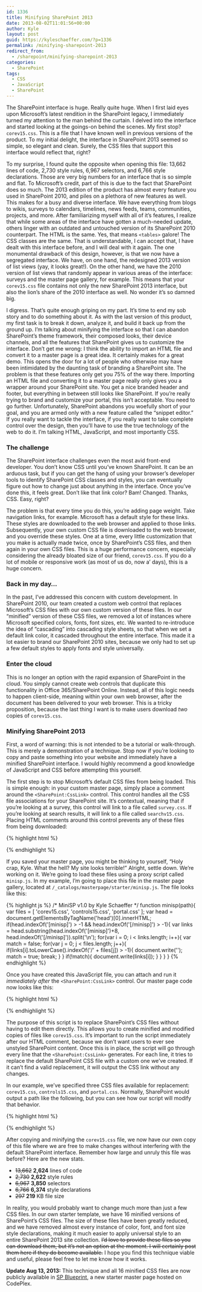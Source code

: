 ```yaml
---
id: 1336
title: Minifying SharePoint 2013
date: 2013-08-02T11:01:56+00:00
author: Kyle
layout: post
guid: https://kyleschaeffer.com/?p=1336
permalink: /minifying-sharepoint-2013
redirect_from:
  - /sharepoint/minifying-sharepoint-2013
categories:
  - SharePoint
tags:
  - CSS
  - JavaScript
  - SharePoint
---
```

The SharePoint interface is huge. Really quite huge. When I first laid eyes upon Microsoft’s latest rendition in the SharePoint legacy, I immediately turned my attention to the man behind the curtain. I delved into the interface and started looking at the goings-on behind the scenes. My first stop? `corev15.css`. This is a file that I have known well in previous versions of the product. To my initial delight, the interface in SharePoint 2013 seemed so simple, so elegant and clean. Surely, the CSS files that support this interface would reflect that, right?

To my surprise, I found quite the opposite when opening this file: 13,662 lines of code, 2,730 style rules, 6,967 selectors, and 6,766 style declarations. Those are very big numbers for an interface that is so simple and flat. To Microsoft’s credit, part of this is due to the fact that SharePoint does so much. The 2013 edition of the product has almost every feature you used in SharePoint 2010, and piles on a plethora of new features as well. This makes for a busy and diverse interface. We have everything from blogs to wikis, surveys to calendars, timelines, news feeds, teams, communities, projects, and more. After familiarizing myself with all of it’s features, I realize that while some areas of the interface have gotten a much-needed update, others linger with an outdated and untouched version of its SharePoint 2010 counterpart. The HTML is the same. Yes, that means `<tables>` galore! The CSS classes are the same. That is understandable, I can accept that, I have dealt with this interface before, and I will deal with it again. The one monumental drawback of this design, however, is that we now have a segregated interface. We have, on one hand, the redesigned 2013 version of list views (yay, it looks great!). On the other hand, we have the 2010 version of list views that randomly appear in various areas of the interface: surveys and the master page gallery, for example. This means that your `corev15.css` file contains not only the new SharePoint 2013 interface, but also the lion’s share of the 2010 interface as well. No wonder it’s so damned big.

I digress. That’s quite enough griping on my part. It’s time to end my sob story and to do something about it. As with the last version of this product, my first task is to break it down, analyze it, and build it back up from the ground up. I’m talking about minifying the interface so that I can abandon SharePoint’s theme framework, their composed looks, their device channels, and all the features that SharePoint gives us to customize the interface. Don’t get me wrong: I think the ability to import an HTML file and convert it to a master page is a great idea. It certainly makes for a great demo. This opens the door for a lot of people who otherwise may have been intimidated by the daunting task of branding a SharePoint site. The problem is that these features only get you 75% of the way there. Importing an HTML file and converting it to a master page really only gives you a wrapper around your SharePoint site. You get a nice branded header and footer, but everything in between still looks like SharePoint. If you’re really trying to brand and customize your portal, this isn’t acceptable. You need to go further. Unfortunately, SharePoint abandons you woefully short of your goal, and you are armed only with a new feature called the “snippet editor.” If you really want to tackle the interface, if you really want to take complete control over the design, then you’ll have to use the true technology of the web to do it. I’m talking HTML, JavaScript, and most importantly CSS.

### The challenge

The SharePoint interface challenges even the most avid front-end developer. You don’t know CSS until you’ve known SharePoint. It can be an arduous task, but if you can get the hang of using your browser’s developer tools to identify SharePoint CSS classes and styles, you can eventually figure out how to change just about anything in the interface. Once you’ve done this, it feels great. Don’t like that link color? Bam! Changed. Thanks, CSS. Easy, right?

The problem is that every time you do this, you’re adding page weight. Take navigation links, for example. Microsoft has a default style for these links. These styles are downloaded to the web browser and applied to those links. Subsequently, your own custom CSS file is downloaded to the web browser, and you override these styles. One at a time, every little customization that you make is actually made twice, once by SharePoint’s CSS files, and then again in your own CSS files. This is a huge performance concern, especially considering the already bloated size of our friend, `corev15.css`. If you do a lot of mobile or responsive work (as most of us do, now a’ days), this is a huge concern.

### Back in my day&hellip;

In the past, I’ve addressed this concern with custom development. In SharePoint 2010, our team created a custom web control that replaces Microsoft’s CSS files with our own custom version of these files. In our “minified” version of these CSS files, we removed a lot of instances where Microsoft specified colors, fonts, font sizes, etc. We wanted to re-introduce the idea of “cascading” into cascading style sheets, so that when we set a default link color, it cascaded throughout the entire interface. This made it a lot easier to brand our SharePoint 2010 sites, because we only had to set up a few default styles to apply fonts and style universally.

### Enter the cloud

This is no longer an option with the rapid expansion of SharePoint in the cloud. You simply cannot create web controls that duplicate this functionality in Office 365/SharePoint Online. Instead, all of this logic needs to happen client-side, meaning within your own web browser, after the document has been delivered to your web browser. This is a tricky proposition, because the last thing I want is to make users download _two_ copies of `corev15.css`.

### Minifying SharePoint 2013

First, a word of warning: this is not intended to be a tutorial or walk-through. This is merely a demonstration of a technique. Stop now if you’re looking to copy and paste something into your website and immediately have a minified SharePoint interface. I would highly recommend a good knowledge of JavaScript and CSS before attempting this yourself.

The first step is to stop Microsoft’s default CSS files from being loaded. This is simple enough: in your custom master page, simply place a comment around the `<SharePoint:CssLink>` control. This control handles all the CSS file associations for your SharePoint site. It’s contextual, meaning that if you’re looking at a survey, this control will link to a file called `survey.css`. If you’re looking at search results, it will link to a file called `searchv15.css`. Placing HTML comments around this control prevents any of these files from being downloaded:

{% highlight html %}
<!--[minisp] <SharePoint:CssLink runat="server" Version="15" /> [/minisp]-->
{% endhighlight %}

If you saved your master page, you might be thinking to yourself, “Holy crap, Kyle. What the hell? My site looks terrible!” Alright, settle down. We’re working on it. We’re going to load these files using a proxy script called `minisp.js`. In my example, I’m going to place this file in the master page gallery, located at `/_catalogs/masterpage/starter/minisp.js`. The file looks like this:

{% highlight js %}
/* MiniSP v1.0 by Kyle Schaeffer */
function minisp(path){
  var files = [
    'corev15.css',
    'controls15.css',
    'portal.css'
  ];
  var head = document.getElementsByTagName('head')[0].innerHTML;
  if(head.indexOf('[minisp]') > -1 && head.indexOf('[/minisp]') > -1){
    var links = head.substring(head.indexOf('[minisp]')+8, head.indexOf('[/minisp]')).split('\n');
    for(var i = 0; i < links.length; i++){
      var match = false;
      for(var j = 0; j < files.length; j++){
        if(links[i].toLowerCase().indexOf('/' + files[j]) > -1){
          document.write('<link rel="stylesheet" type="text/css" href="' + path + files[j] + '" />');
          match = true;
          break;
        }
      }
      if(!match){
        document.write(links[i]);
      }
    }
  }
}
{% endhighlight %}

Once you have created this JavaScript file, you can attach and run it _immediately after_ the `<SharePoint:CssLink>` control. Our master page code now looks like this:

{% highlight html %}
<!--[minisp] <SharePoint:CssLink runat="server" Version="15" /> [/minisp]-->
<script src="/_catalogs/masterpage/starter/minisp.js"></script>
<script>minisp('/_catalogs/masterpage/starter/core-styles/');</script>
{% endhighlight %}

The purpose of this script is to replace SharePoint’s CSS files without having to edit them directly. This allows you to create minified and modified copies of files like `corev15.css`. It’s important to run the script immediately after our HTML comment, because we don’t want users to ever see unstyled SharePoint content. Once this is in place, the script will go through every line that the `<SharePoint:CssLink>` generates. For each line, it tries to replace the default SharePoint CSS file with a custom one we’ve created. If it can’t find a valid replacement, it will output the CSS link without any changes.

In our example, we’ve specified three CSS files available for replacement: `corev15.css`, `controls15.css`, and `portal.css`. Normally, SharePoint would output a path like the following, but you can see how our script will modify that behavior.

{% highlight html %}
<link rel="stylesheet" type="text/css" href="/_catalogs/masterpage/starter/core-styles/corev15.css" />
{% endhighlight %}

After copying and minifying the `corev15.css` file, we now have our own copy of this file where we are free to make changes without interfering with the default SharePoint interface. Remember how large and unruly this file was before? Here are the new stats.

* ~~13,662~~ **2,624** lines of code
* ~~2,730~~ **2,622** style rules
* ~~6,967~~ **3,850** selectors
* ~~6,766~~ **6,374** style declarations
* ~~297~~ **219** KB file size

In reality, you would probably want to change much more than just a few CSS files. In our own starter template, we have 16 minified versions of SharePoint’s CSS files. The size of these files have been greatly reduced, and we have removed almost every instance of color, font, and font size style declarations, making it much easier to apply universal style to an entire SharePoint 2013 site collection. ~~I’d love to provide these files so you can download them, but it’s not an option at the moment. I will certainly post them here if they do become available.~~ I hope you find this technique viable and useful, please feel free to let me know how it works.

**Update Aug 13, 2013:** This technique and all 16 minified CSS files are now publicly available in [SP Blueprint](https://spblueprint.codeplex.com/), a new starter master page hosted on CodePlex.
